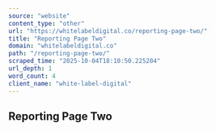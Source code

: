 ```yaml
---
source: "website"
content_type: "other"
url: "https://whitelabeldigital.co/reporting-page-two/"
title: "Reporting Page Two"
domain: "whitelabeldigital.co"
path: "/reporting-page-two/"
scraped_time: "2025-10-04T18:10:50.225204"
url_depth: 1
word_count: 4
client_name: "white-label-digital"
---
```


## Reporting Page Two